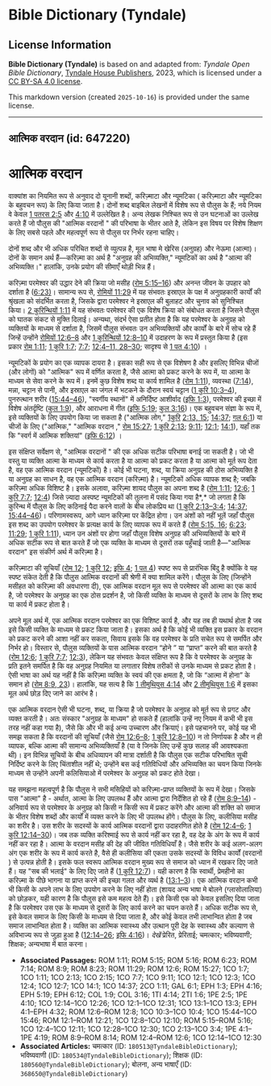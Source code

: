 # Bible Dictionary (Tyndale)

## License Information

**Bible Dictionary (Tyndale)** is based on and adapted from: _Tyndale Open Bible Dictionary_, [Tyndale House Publishers](https://tyndaleopenresources.com/), 2023, which is licensed under a [CC BY-SA 4.0 license](https://creativecommons.org/licenses/by-sa/4.0/legalcode.en).

This markdown version (created `2025-10-16`) is provided under the same license.



--------------------------------

## आत्मिक वरदान (id: 647220)

आत्मिक वरदान
============

वाक्यांश का नियमित रूप से अनुवाद दो यूनानी शब्दों, करिज़्माटा और न्यूमटिका ( करिज़्माटा और न्यूमटिका के बहुवचन रूप) के लिए किया जाता है। दोनों शब्द बाइबिल लेखनों में विशेष रूप से पौलुस के हैं; नये नियम वे केवल [1 पतरस 2:5](https://ref.ly/1Pet2:5) और [4:10](https://ref.ly/1Pet4:10) में उल्लेखित है। अन्य लेखक निश्चित रूप से उन घटनाओं का उल्लेख करते हैं जो पौलुस की "आत्मिक वरदानों " की परिभाषा के भीतर आते है, लेकिन इस विषय पर विशेष शिक्षण के लिए सबसे पहले और महत्वपूर्ण रूप से पौलुस पर निर्भर रहना चाहिए।

दोनों शब्द और भी अधिक परिचित शब्दों से व्युत्पन्न है, मूल भाषा मे खेरिस (अनुग्रह) और नेऊमा (आत्मा)। दोनों के समान अर्थ हैं—करिज़्मा का अर्थ है "अनुग्रह की अभिव्यक्ति," न्यूमटिकों का अर्थ है "आत्मा की अभिव्यक्ति।" हालांकि, उनके प्रयोग की सीमाएँ थोड़ी भिन्न हैं।

करिज़्मा परमेश्वर की उद्धार देने की क्रिया जो मसीह ([रोम 5:15–16](https://ref.ly/Rom5:15-Rom5:16)) और अनन्त जीवन के उपहार को दर्शाता है ([6:23\)](https://ref.ly/Rom6:23)। सामान्य रूप से, [रोमियों 11:29](https://ref.ly/Rom11:29) में यह संभवतः इस्राएल के पक्ष में अनुग्रहकारी कार्यों की श्रृंखला को संदर्भित करता है, जिसके द्वारा परमेश्वर ने इस्राएल की बुलाहट और चुनाव को सुनिश्चित किया। [2 कुरिन्थियों 1:11](https://ref.ly/2Cor1:11) में यह संभवतः परमेश्वर की एक विशेष क्रिया को संबोधत करता है जिसने पौलुस को घातक संकट से मुक्ति दिलाई। अन्यथा, संदर्भ ऐसा प्रतीत होता है कि यह परमेश्वर के अनुग्रह को व्यक्तियों के माध्यम से दर्शाता है, जिसमें पौलुस संभवतः उन अभिव्यक्तियों और कार्यों के बारे में सोच रहे हैं जिन्हें उन्होंने [रोमियों 12:6–8](https://ref.ly/Rom12:6-Rom12:8) और [1 कुरिन्थियों 12:8–10](https://ref.ly/1Cor12:8-1Cor12:10) में उदाहरण के रूप में प्रस्तुत किया है (इस प्रकार [रोम 1:11](https://ref.ly/Rom1:11); [1 कुरि 1:7](https://ref.ly/1Cor1:7); [7:7](https://ref.ly/1Cor7:7); [12:4–11, 28–30](https://ref.ly/1Cor12:4-1Cor12:11,1Cor12:28-1Cor12:30); सादृश्य से [1 पत 4:10](https://ref.ly/1Pet4:10)) ।

न्यूमटिकों के प्रयोग का एक व्यापक दायरा है। इसका सही रूप से एक विशेषण है और इसलिए विभिन्न चीजों (और लोगों) को "आत्मिक" रूप में वर्णित करता है, जैसे आत्मा को प्रकट करने के रूप में, या आत्मा के माध्यम से सेवा करने के रूप में। इनमें कुछ विशेष शब्द या कार्य शामिल है ([रोम 1:11](https://ref.ly/Rom1:11)), व्यवस्था ([7:14](https://ref.ly/Rom7:14)), मन्ना, चट्टान से पानी, और इस्राएल का जंगल में भटकने के दौरान स्वयं चट्टान ([1 कुरि 10:3–4](https://ref.ly/1Cor10:3-1Cor10:4)), पुनरुत्थान शरीर ([15:44–46](https://ref.ly/1Cor15:44-1Cor15:46)), "स्वर्गीय स्थानों" में अनिर्दिष्ट आशीर्वाद ([इफि 1:3](https://ref.ly/Eph1:3)), परमेश्वर की इच्छा में विशेष अंतर्दृष्टि ([कुल 1:9](https://ref.ly/Col1:9)), और आराधना में गीत ([इफि 5:19](https://ref.ly/Eph5:19); [कुल 3:16](https://ref.ly/Col3:16))। एक बहुवचन संज्ञा के रूप में, इसे व्यक्तियों के लिए उपयोग किया जा सकता है ("आत्मिक लोग," [1](https://ref.ly/1Cor2:13,1Cor2:15)[कुरि](https://ref.ly/1Cor10:3-1Cor10:4) [2:13, 15](https://ref.ly/1Cor2:13,1Cor2:15); [14:37](https://ref.ly/1Cor14:37); [गल 6:1](https://ref.ly/Gal6:1)) या चीजों के लिए ("आत्मिक," "आत्मिक वरदान ," [रोम 15:27](https://ref.ly/Rom15:27); [1 कुरि 2:13](https://ref.ly/1Cor2:13); [9:11](https://ref.ly/1Cor9:11); [12:1](https://ref.ly/1Cor12:1); [14:1](https://ref.ly/1Cor14:1)), यहाँ तक कि "स्वर्ग में आत्मिक शक्तियां" ([इफि 6:12](https://ref.ly/Eph6:12)) ।

इस संक्षिप्त सर्वेक्षण से, "आत्मिक वरदानों " की एक अधिक सटीक परिभाषा बनाई जा सकती है। जो भी वस्तु या व्यक्ति आत्मा के माध्यम से कार्य करता है या आत्मा को प्रकट करता है या आत्मा को मूर्त रूप देता है, वह एक आत्मिक वरदान (न्यूमटिकों) है। कोई भी घटना, शब्द, या क्रिया अनुग्रह की ठोस अभिव्यक्ति है या अनुग्रह का साधन है, वह एक आत्मिक वरदान (करिज़्मा) है। न्यूमटिकों अधिक व्यापक शब्द है; जबकि करिज़्मा अधिक विशिष्ट है। इसके अलावा, करिज़्मा शायद पौलुस का अपना शब्द है ([रोम 1:11](https://ref.ly/Rom1:11); [12:6](https://ref.ly/Rom12:6); [1 कुरि 7:7](https://ref.ly/1Cor7:7); [12:4](https://ref.ly/1Cor12:4)) जिसे ज़्यादा अस्पष्ट न्यूमटिकों की तुलना में पसंद किया गया है*,* जो लगता है कि कुरिन्थ में पौलुस के लिए कठिनाई पैदा करने वालों के बीच लोकप्रिय था ([1 कुरि 2:13–3:4](https://ref.ly/1Cor2:13-1Cor3:4); [14:37](https://ref.ly/1Cor14:37); [15:44–46](https://ref.ly/1Cor15:44-1Cor15:46))। परिणामस्वरूप, आगे ध्यान करिज़्मा पर केंद्रित होगा। उन अंशों को नहीं भूलें जहाँ पौलुस इस शब्द का उपयोग परमेश्वर के प्रत्यक्ष कार्य के लिए व्यापक रूप में करते हैं ([रोम 5:15, 16](https://ref.ly/Rom5:15,Rom5:16); [6:23](https://ref.ly/Rom6:23); [11:29](https://ref.ly/Rom11:29); [1 कुरि 1:11](https://ref.ly/1Cor1:11)), ध्यान उन अंशों पर होगा जहाँ पौलुस विशेष अनुग्रह की अभिव्यक्तियों के बारे में अधिक सटीक रूप से बात करते हैं जो एक व्यक्ति के माध्यम से दूसरों तक पहुँचाई जाती है—"आत्मिक वरदान" इस संकीर्ण अर्थ में करिज़्मा है।

करिज़्माटा की सूचियाँ ([रोम 12](https://ref.ly/Rom12:1-Rom12:21); [1 कुरि 12](https://ref.ly/1Cor12:1-1Cor12:31); [इफि 4](https://ref.ly/Eph4:1-Eph4:32); [1 पत 4](https://ref.ly/1Pet4:1-1Pet4:19)) स्पष्ट रूप से प्रारंभिक बिंदु है क्योंकि वे यह स्पष्ट संकेत देती है कि पौलुस आत्मिक वरदानों की श्रेणी में क्या शामिल करेंगे। पौलुस के लिए (जिन्होंने मसीहत को करिज़्मा की अवधारणा दी), एक आत्मिक वरदान मूल रूप से परमेश्वर की आत्मा का एक कार्य है, जो परमेश्वर के अनुग्रह का एक ठोस प्रदर्शन है, जो किसी व्यक्ति के माध्यम से दूसरों के लाभ के लिए शब्द या कार्य में प्रकट होता है।

अपने मूल अर्थ में, एक आत्मिक वरदान परमेश्वर का एक विशिष्ट कार्य है, और यह तब ही यथार्थ होता है जब इसे किसी व्यक्ति के माध्यम से प्रकट किया जाता है। इसका अर्थ है कि कोई भी व्यक्ति इस प्रकार के वरदान को प्रकट करने की आशा नहीं कर सकता, सिवाय इसके कि वह परमेश्वर के प्रति सचेत रूप से समर्पित और निर्भर हो। विस्तार से, पौलुस व्यक्तियों के पास आत्मिक वरदान “होने ” या “प्राप्त” करने की बात करते है ([रोम 12:6](https://ref.ly/Rom12:6); [1 कुरि 7:7](https://ref.ly/1Cor7:7); [12:3](https://ref.ly/1Cor12:3)), लेकिन यह संभवतः केवल संक्षिप्त रूप है कि वे परमेश्वर के अनुग्रह के प्रति इतने समर्पित है कि वह अनुग्रह नियमित या लगातार विशेष तरीकों से उनके माध्यम से प्रकट होता है। ऐसी भाषा का अर्थ यह नहीं है कि करिज़्मा व्यक्ति के स्वयं की एक क्षमता है, जो कि “आत्मा में होना” के समान हो ([रोम 8:9, 23](https://ref.ly/Rom8:9,Rom8:23))। हालांकि, यह सत्य है कि [1 तीमुथियुस 4:14](https://ref.ly/1Tim4:14) और [2 तीमुथियुस 1:6](https://ref.ly/2Tim1:6) में इसका मूल अर्थ छोड़ दिए जाने का आरंभ है।

एक आत्मिक वरदान ऐसी भी घटना, शब्द, या क्रिया है जो परमेश्वर के अनुग्रह को मूर्त रूप से प्रगट और व्यक्त करती है। अतः संस्कार "अनुग्रह के माध्यम" हो सकते हैं (हालांकि उन्हें नए नियम में कभी भी इस तरह नहीं कहा गया है), जैसे कि और भी कई अन्य उच्चारण और क्रियाएं। इसे पहचानने पर, कोई यह भी समझ सकता है कि वरदानों की सूचियाँ (जैसे [रोम 12:6–8](https://ref.ly/Rom12:6-Rom12:8); [1 कुरि 12:8–10](https://ref.ly/1Cor12:8-1Cor12:10)) न तो निर्णायक है और न ही व्यापक, बल्कि आत्मा की सामान्य अभिव्यक्तियाँ है (या वे जिनके लिए उन्हें कुछ सलाह की आवश्यकता थी)। इन विभिन्न सूचियों के बीच अधिव्यापन की मात्रा दर्शाती है कि पौलुस एक सटीक परिभाषित सूची निर्दिष्ट करने के लिए चिंताशील नहीं थे; उन्होंने बस कई गतिविधियों और अभिव्यक्ति का चयन किया जिनके माध्यम से उन्होंने अपनी कलिसियाओ में परमेश्वर के अनुग्रह को प्रकट होते देखा।

यह समझना महत्वपूर्ण है कि पौलुस ने सभी मसिहियों को करिज़्मा\-प्राप्त व्यक्तियों के रूप में देखा। जिसके पास "आत्मा" है \- अर्थात, आत्मा के लिए उपलब्ध हैं और आत्मा द्वारा निर्देशित हो रहे हैं ([रोम 8:9–14](https://ref.ly/Rom8:9-Rom8:14)) \- अनिवार्य रूप से परमेश्वर के अनुग्रह को किसी न किसी रूप में प्रकट करेंगे और आत्मा की शक्ति को समाज के भीतर विशेष शब्दों और कार्यों में व्यक्त करने के लिए भी उपलब्ध होंगे। पौलुस के लिए, कलीसिया मसीह का शरीर है। उस शरीर के सदस्यों के कार्य आत्मिक वरदानों द्वारा उदाहरणित होते है ([रोम 12:4–6](https://ref.ly/Rom12:4-Rom12:6); [1 कुरि 12:14–30](https://ref.ly/1Cor12:14-1Cor12:30))। जब तक व्यक्ति करिश्माई रूप से कार्य नहीं कर रहा है, वह देह के अंग के रूप में कार्य नहीं कर रहा है। आत्मा के वरदान मसीह की देह की जीवित गतिविधियाँ है। जैसे शरीर के कई अलग\-अलग अंग एक शरीर के रूप में कार्य करते है, वैसे ही कलीसिया की एकता उसके सदस्यों के विविध कार्यों (वरदानों ) से उत्पन्न होती है। इसके फल स्वरूप आत्मिक वरदान मुख्य रूप से समाज को ध्यान में रखकर दिए जाते हैं। यह "सब की भलाई" के लिए दिए जाते हैं ([1 कुरि 12:7](https://ref.ly/1Cor12:7))। यही कारण है कि स्वार्थी, प्रेमहीनो का करिज़्मा के पीछे भागना या प्राप्त करने की इच्छा गलत और व्यर्थ है ([13:1–3](https://ref.ly/1Cor13:1-1Cor13:3))। एक आत्मिक वरदान कभी भी किसी के अपने लाभ के लिए उपयोग करने के लिए नहीं होता (शायद अन्य भाषा मे बोलने (ग्लासोलालिया) को छोड़कर, यही कारण है कि पौलुस इसे कम महत्व देते हैं)। इसे किसी एक को केवल इसलिए दिया जाता है कि परमेश्वर उस एक के माध्यम से दूसरों के लिए कार्य करने का चयन करते हैं। अधिक सटीक रूप से, इसे केवल समाज के लिए किसी के माध्यम से दिया जाता है, और कोई केवल तभी लाभान्वित होता है जब समाज लाभान्वित होता है। व्यक्ति का आत्मिक स्वास्थ्य और उत्थान पूरी देह के स्वास्थ्य और कल्याण से अविभाज्य रूप से जुड़ा हुआ है ([12:14–26](https://ref.ly/1Cor12:14-1Cor12:26); [इफि 4:16](https://ref.ly/Eph4:16))। *देखें* प्रेरित, प्रेरिताई; चमत्कार; भविष्यवाणी; शिक्षक; अन्यभाषा में बात करना।

* **Associated Passages:** ROM 1:11; ROM 5:15; ROM 5:16; ROM 6:23; ROM 7:14; ROM 8:9; ROM 8:23; ROM 11:29; ROM 12:6; ROM 15:27; 1CO 1:7; 1CO 1:11; 1CO 2:13; 1CO 2:15; 1CO 7:7; 1CO 9:11; 1CO 12:1; 1CO 12:3; 1CO 12:4; 1CO 12:7; 1CO 14:1; 1CO 14:37; 2CO 1:11; GAL 6:1; EPH 1:3; EPH 4:16; EPH 5:19; EPH 6:12; COL 1:9; COL 3:16; 1TI 4:14; 2TI 1:6; 1PE 2:5; 1PE 4:10; 1CO 12:14–1CO 12:26; 1CO 12:1–1CO 12:31; 1CO 13:1–1CO 13:3; EPH 4:1–EPH 4:32; ROM 12:6–ROM 12:8; 1CO 10:3–1CO 10:4; 1CO 15:44–1CO 15:46; ROM 12:1–ROM 12:21; 1CO 12:8–1CO 12:10; ROM 5:15–ROM 5:16; 1CO 12:4–1CO 12:11; 1CO 12:28–1CO 12:30; 1CO 2:13–1CO 3:4; 1PE 4:1–1PE 4:19; ROM 8:9–ROM 8:14; ROM 12:4–ROM 12:6; 1CO 12:14–1CO 12:30
* **Associated Articles:** चमत्कार (ID: `180513@TyndaleBibleDictionary`); भविष्यवाणी (ID: `180534@TyndaleBibleDictionary`); शिक्षक (ID: `180560@TyndaleBibleDictionary`); बोलना, अन्य भाषाएँ (ID: `368650@TyndaleBibleDictionary`)

